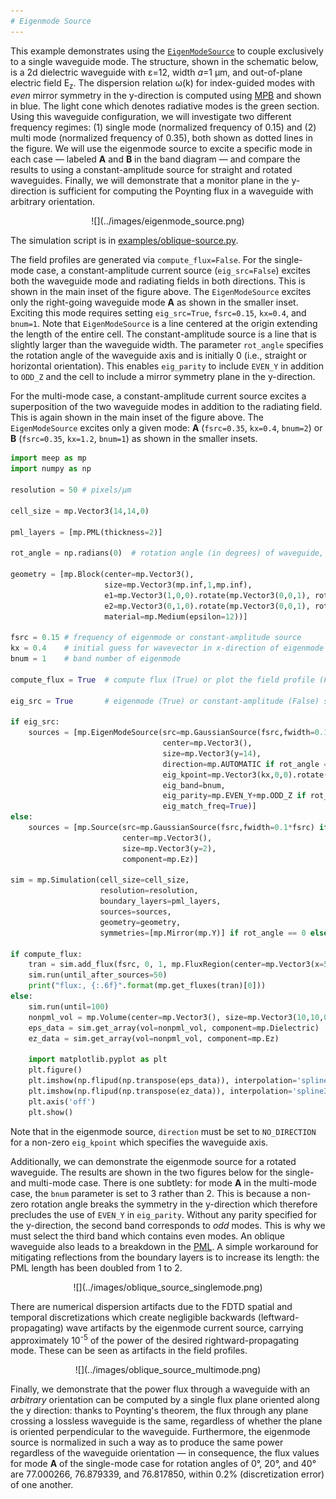 ```yaml
---
# Eigenmode Source
---
```


This example demonstrates using the [`EigenModeSource`](../Python_User_Interface.md#eigenmodesource) to couple exclusively to a single waveguide mode. The structure, shown in the schematic below, is a 2d dielectric waveguide with ε=12, width $a$=1 μm, and out-of-plane electric field E<sub>z</sub>. The dispersion relation ω(k) for index-guided modes with *even* mirror symmetry in the y-direction is computed using [MPB](https://mpb.readthedocs.io/en/latest/) and shown in blue. The light cone which denotes radiative modes is the green section. Using this waveguide configuration, we will investigate two different frequency regimes: (1) single mode (normalized frequency of 0.15) and (2) multi mode (normalized frequency of 0.35), both shown as dotted lines in the figure. We will use the eigenmode source to excite a specific mode in each case &mdash; labeled **A** and **B** in the band diagram &mdash; and compare the results to using a constant-amplitude source for straight and rotated waveguides. Finally, we will demonstrate that a monitor plane in the y-direction is sufficient for computing the Poynting flux in a waveguide with arbitrary orientation.

<center>
![](../images/eigenmode_source.png)
</center>

The simulation script is in [examples/oblique-source.py](https://github.com/NanoComp/meep/blob/master/python/examples/oblique-source.py).

The field profiles are generated via `compute_flux=False`. For the single-mode case, a constant-amplitude current source (`eig_src=False`) excites both the waveguide mode and radiating fields in both directions. This is shown in the main inset of the figure above. The `EigenModeSource` excites only the right-going waveguide mode **A** as shown in the smaller inset. Exciting this mode requires setting `eig_src=True`, `fsrc=0.15`, `kx=0.4`, and `bnum=1`. Note that `EigenModeSource` is a line centered at the origin extending the length of the entire cell. The constant-amplitude source is a line that is slightly larger than the waveguide width. The parameter `rot_angle` specifies the rotation angle of the waveguide axis and is initially 0 (i.e., straight or horizontal orientation). This enables `eig_parity` to include `EVEN_Y` in addition to `ODD_Z` and the cell to include a mirror symmetry plane in the y-direction.

For the multi-mode case, a constant-amplitude current source excites a superposition of the two waveguide modes in addition to the radiating field. This is again shown in the main inset of the figure above. The `EigenModeSource` excites only a given mode: **A** (`fsrc=0.35`, `kx=0.4`, `bnum=2`) or **B** (`fsrc=0.35`, `kx=1.2`, `bnum=1`) as shown in the smaller insets.

```py
import meep as mp
import numpy as np

resolution = 50 # pixels/μm

cell_size = mp.Vector3(14,14,0)

pml_layers = [mp.PML(thickness=2)]

rot_angle = np.radians(0)  # rotation angle (in degrees) of waveguide, CCW around z-axis

geometry = [mp.Block(center=mp.Vector3(),
                     size=mp.Vector3(mp.inf,1,mp.inf),
                     e1=mp.Vector3(1,0,0).rotate(mp.Vector3(0,0,1), rot_angle),
                     e2=mp.Vector3(0,1,0).rotate(mp.Vector3(0,0,1), rot_angle),
                     material=mp.Medium(epsilon=12))]

fsrc = 0.15 # frequency of eigenmode or constant-amplitude source
kx = 0.4    # initial guess for wavevector in x-direction of eigenmode
bnum = 1    # band number of eigenmode

compute_flux = True  # compute flux (True) or plot the field profile (False)

eig_src = True       # eigenmode (True) or constant-amplitude (False) source

if eig_src:
    sources = [mp.EigenModeSource(src=mp.GaussianSource(fsrc,fwidth=0.1*fsrc) if compute_flux else mp.ContinuousSource(fsrc),
                                  center=mp.Vector3(),
                                  size=mp.Vector3(y=14),
                                  direction=mp.AUTOMATIC if rot_angle == 0 else mp.NO_DIRECTION,
                                  eig_kpoint=mp.Vector3(kx,0,0).rotate(mp.Vector3(0,0,1), rot_angle),
                                  eig_band=bnum,
                                  eig_parity=mp.EVEN_Y+mp.ODD_Z if rot_angle == 0 else mp.ODD_Z,
                                  eig_match_freq=True)]
else:
    sources = [mp.Source(src=mp.GaussianSource(fsrc,fwidth=0.1*fsrc) if compute_flux else mp.ContinuousSource(fsrc),
                         center=mp.Vector3(),
                         size=mp.Vector3(y=2),
                         component=mp.Ez)]

sim = mp.Simulation(cell_size=cell_size,
                    resolution=resolution,
                    boundary_layers=pml_layers,
                    sources=sources,
                    geometry=geometry,
                    symmetries=[mp.Mirror(mp.Y)] if rot_angle == 0 else [])

if compute_flux:
    tran = sim.add_flux(fsrc, 0, 1, mp.FluxRegion(center=mp.Vector3(x=5), size=mp.Vector3(y=14)))
    sim.run(until_after_sources=50)
    print("flux:, {:.6f}".format(mp.get_fluxes(tran)[0]))
else:
    sim.run(until=100)
    nonpml_vol = mp.Volume(center=mp.Vector3(), size=mp.Vector3(10,10,0))
    eps_data = sim.get_array(vol=nonpml_vol, component=mp.Dielectric)
    ez_data = sim.get_array(vol=nonpml_vol, component=mp.Ez)

    import matplotlib.pyplot as plt
    plt.figure()
    plt.imshow(np.flipud(np.transpose(eps_data)), interpolation='spline36', cmap='binary')
    plt.imshow(np.flipud(np.transpose(ez_data)), interpolation='spline36', cmap='RdBu', alpha=0.9)
    plt.axis('off')
    plt.show()
```

Note that in the eigenmode source, `direction` must be set to `NO_DIRECTION` for a non-zero `eig_kpoint` which specifies the waveguide axis.

Additionally, we can demonstrate the eigenmode source for a rotated waveguide. The results are shown in the two figures below for the single- and multi-mode case. There is one subtlety: for mode **A** in the multi-mode case, the `bnum` parameter is set to 3 rather than 2. This is because a non-zero rotation angle breaks the symmetry in the y-direction which therefore precludes the use of `EVEN_Y` in `eig_parity`. Without any parity specified for the y-direction, the second band corresponds to *odd* modes. This is why we must select the third band which contains even modes. An oblique waveguide also leads to a breakdown in the [PML](../Perfectly_Matched_Layer.md). A simple workaround for mitigating reflections from the boundary layers is to increase its length: the PML length has been doubled from 1 to 2.

<center>
![](../images/oblique_source_singlemode.png)
</center>

There are numerical dispersion artifacts due to the FDTD spatial and temporal discretizations which create negligible backwards (leftward-propagating) wave artifacts by the eigenmode current source, carrying approximately 10<sup>-5</sup> of the power of the desired rightward-propagating mode. These can be seen as artifacts in the field profiles.

<center>
![](../images/oblique_source_multimode.png)
</center>

Finally, we demonstrate that the power flux through a waveguide with an *arbitrary* orientation can be computed by a single flux plane oriented along the y direction: thanks to Poynting's theorem, the flux through any plane crossing a lossless waveguide is the same, regardless of whether the plane is oriented perpendicular to the waveguide.  Furthermore, the eigenmode source is normalized in such a way as to produce the same power regardless of the waveguide orientation — in consequence, the flux values for mode **A** of the single-mode case for rotation angles of 0°, 20°, and 40° are 77.000266, 76.879339, and 76.817850, within 0.2% (discretization error) of one another.
